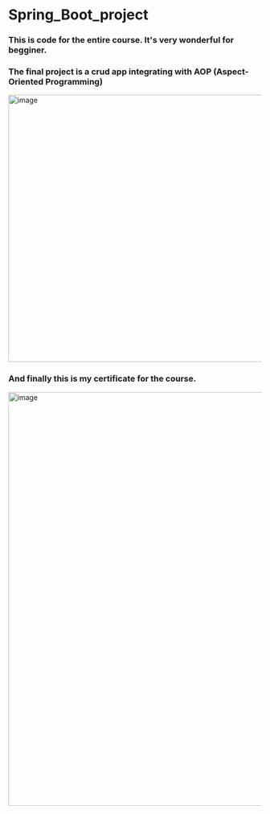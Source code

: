 # Spring_Boot_project
### 
### This is code for the entire course. It's very wonderful for begginer. 
### The final project is a crud app integrating with AOP (Aspect-Oriented Programming)
<img width="1665" height="531" alt="image" src="https://github.com/user-attachments/assets/33b05084-2b4e-4619-8a49-b6f5337cc0e7" />

### And finally this is my certificate for the course.
<img width="1127" height="822" alt="image" src="https://github.com/user-attachments/assets/545f89e6-f52e-4708-98ff-19fba5a660a5" />

